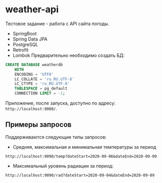 # weather-api
Тестовое задание - работа с API сайта погоды.
* SpringBoot
* Spring Data JPA
* PostgreSQL
* Retrofit
* Lombok
Предварительно необходимо создать БД:
```SQL
CREATE DATABASE weatherdb
    WITH
    ENCODING = 'UTF8'
    LC_COLLATE = 'ru_RU.UTF-8'
    LC_CTYPE = 'ru_RU.UTF-8'
    TABLESPACE = pg_default
    CONNECTION LIMIT = -1;
```
Приложение, после запуска, доступно по адресу: `http://localhost:9000/`.
## Примеры запросов
Поддерживаются следующие типы запросов:
* Средняя, максимальная и минимальная температуры за период
```http
http://localhost:9090/temp?dateStart=2020-09-06&dateEnd=2020-09-09
```
* Максимальный уровень радиации за период: 
```http
http://localhost:9090/rad?dateStart=2020-09-04&dateEnd=2020-09-09
```
